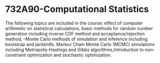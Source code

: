 # 732A90-Computational Statistics
The following topics are included in the course:
effect of computer arithmetic on statistical calculations, basic methods for random number generation including inverse CDF method and acceptance/rejection method, -Monte Carlo methods of simulation and inference including bootstrap and jackknife, Markov Chain Monte Carlo (MCMC) simulations including Metropolis-Hastings and Gibbs algorithms,Introduction to non-constraint optimization and stochastic optimization.
